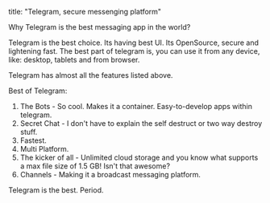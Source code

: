 title: "Telegram, secure messenging platform"

Why Telegram is the best messaging app in the world?



Telegram is the best choice. Its having best UI. Its OpenSource, secure and lightening fast. The best part of telegram is, you can use it from any device, like: desktop, tablets and from browser.


Telegram has almost all the features listed above.

Best of Telegram:
1. The Bots - So cool. Makes it a container. Easy-to-develop apps within telegram.
2. Secret Chat - I don't have to explain the self destruct or two way destroy stuff.
3. Fastest.
4. Multi Platform.
5. The kicker of all - Unlimited cloud storage and you know what supports a max file size of 1.5 GB! Isn't that awesome?
6. Channels - Making it a broadcast messaging platform.

Telegram is the best. Period.
